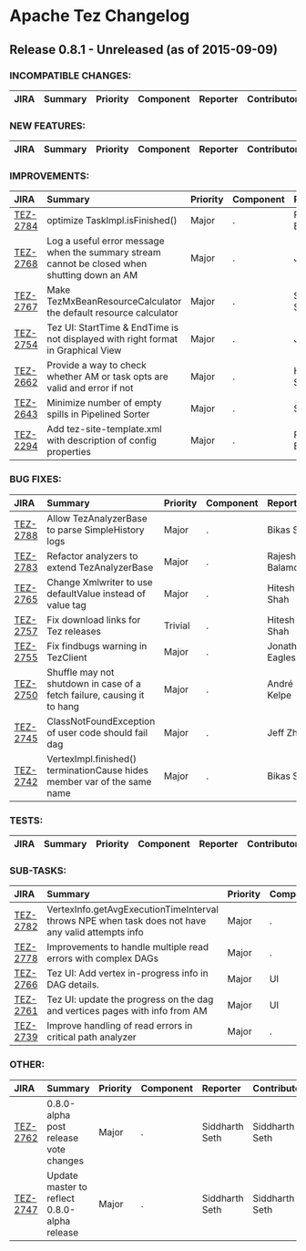 
<!---
# Licensed to the Apache Software Foundation (ASF) under one
# or more contributor license agreements.  See the NOTICE file
# distributed with this work for additional information
# regarding copyright ownership.  The ASF licenses this file
# to you under the Apache License, Version 2.0 (the
# "License"); you may not use this file except in compliance
# with the License.  You may obtain a copy of the License at
#
#     http://www.apache.org/licenses/LICENSE-2.0
#
# Unless required by applicable law or agreed to in writing, software
# distributed under the License is distributed on an "AS IS" BASIS,
# WITHOUT WARRANTIES OR CONDITIONS OF ANY KIND, either express or implied.
# See the License for the specific language governing permissions and
# limitations under the License.
-->
# Apache Tez Changelog

## Release 0.8.1 - Unreleased (as of 2015-09-09)

### INCOMPATIBLE CHANGES:

| JIRA | Summary | Priority | Component | Reporter | Contributor |
|:---- |:---- | :--- |:---- |:---- |:---- |


### NEW FEATURES:

| JIRA | Summary | Priority | Component | Reporter | Contributor |
|:---- |:---- | :--- |:---- |:---- |:---- |


### IMPROVEMENTS:

| JIRA | Summary | Priority | Component | Reporter | Contributor |
|:---- |:---- | :--- |:---- |:---- |:---- |
| [TEZ-2784](https://issues.apache.org/jira/browse/TEZ-2784) | optimize TaskImpl.isFinished() |  Major | . | Rajesh Balamohan | Rajesh Balamohan |
| [TEZ-2768](https://issues.apache.org/jira/browse/TEZ-2768) | Log a useful error message when the summary stream cannot be closed when shutting down an AM |  Major | . | Jeff Zhang | Jeff Zhang |
| [TEZ-2767](https://issues.apache.org/jira/browse/TEZ-2767) | Make TezMxBeanResourceCalculator the default resource calculator |  Major | . | Siddharth Seth | Siddharth Seth |
| [TEZ-2754](https://issues.apache.org/jira/browse/TEZ-2754) | Tez UI: StartTime & EndTime is not displayed with right format in Graphical View |  Major | . | Jeff Zhang | Sreenath Somarajapuram |
| [TEZ-2662](https://issues.apache.org/jira/browse/TEZ-2662) | Provide a way to check whether AM or task opts are valid and error if not |  Major | . | Hitesh Shah | Hitesh Shah |
| [TEZ-2643](https://issues.apache.org/jira/browse/TEZ-2643) | Minimize number of empty spills in Pipelined Sorter |  Major | . | Saikat | Saikat |
| [TEZ-2294](https://issues.apache.org/jira/browse/TEZ-2294) | Add tez-site-template.xml with description of config properties |  Major | . | Rajesh Balamohan | Hitesh Shah |


### BUG FIXES:

| JIRA | Summary | Priority | Component | Reporter | Contributor |
|:---- |:---- | :--- |:---- |:---- |:---- |
| [TEZ-2788](https://issues.apache.org/jira/browse/TEZ-2788) | Allow TezAnalyzerBase to parse SimpleHistory logs |  Major | . | Bikas Saha | Bikas Saha |
| [TEZ-2783](https://issues.apache.org/jira/browse/TEZ-2783) | Refactor analyzers to extend TezAnalyzerBase |  Major | . | Rajesh Balamohan | Rajesh Balamohan |
| [TEZ-2765](https://issues.apache.org/jira/browse/TEZ-2765) | Change Xmlwriter to use defaultValue instead of value tag |  Major | . | Hitesh Shah | Hitesh Shah |
| [TEZ-2757](https://issues.apache.org/jira/browse/TEZ-2757) | Fix download links for Tez releases |  Trivial | . | Hitesh Shah | Hitesh Shah |
| [TEZ-2755](https://issues.apache.org/jira/browse/TEZ-2755) | Fix findbugs warning in TezClient |  Major | . | Jonathan Eagles | Jonathan Eagles |
| [TEZ-2750](https://issues.apache.org/jira/browse/TEZ-2750) | Shuffle may not shutdown in case of a fetch failure, causing it to hang |  Major | . | André Kelpe | Siddharth Seth |
| [TEZ-2745](https://issues.apache.org/jira/browse/TEZ-2745) | ClassNotFoundException of user code should fail dag |  Major | . | Jeff Zhang | Jeff Zhang |
| [TEZ-2742](https://issues.apache.org/jira/browse/TEZ-2742) | VertexImpl.finished() terminationCause hides member var of the same name |  Major | . | Bikas Saha | Bikas Saha |


### TESTS:

| JIRA | Summary | Priority | Component | Reporter | Contributor |
|:---- |:---- | :--- |:---- |:---- |:---- |


### SUB-TASKS:

| JIRA | Summary | Priority | Component | Reporter | Contributor |
|:---- |:---- | :--- |:---- |:---- |:---- |
| [TEZ-2782](https://issues.apache.org/jira/browse/TEZ-2782) | VertexInfo.getAvgExecutionTimeInterval throws NPE when task does not have any valid attempts info |  Major | . | Rajesh Balamohan | Rajesh Balamohan |
| [TEZ-2778](https://issues.apache.org/jira/browse/TEZ-2778) | Improvements to handle multiple read errors with complex DAGs |  Major | . | Bikas Saha | Bikas Saha |
| [TEZ-2766](https://issues.apache.org/jira/browse/TEZ-2766) | Tez UI: Add vertex in-progress info in DAG details. |  Major | UI | Sreenath Somarajapuram | Sreenath Somarajapuram |
| [TEZ-2761](https://issues.apache.org/jira/browse/TEZ-2761) | Tez UI: update the progress on the dag and vertices pages with info from AM |  Major | UI | Prakash Ramachandran | Prakash Ramachandran |
| [TEZ-2739](https://issues.apache.org/jira/browse/TEZ-2739) | Improve handling of read errors in critical path analyzer |  Major | . | Bikas Saha | Bikas Saha |


### OTHER:

| JIRA | Summary | Priority | Component | Reporter | Contributor |
|:---- |:---- | :--- |:---- |:---- |:---- |
| [TEZ-2762](https://issues.apache.org/jira/browse/TEZ-2762) | 0.8.0-alpha post release vote changes |  Major | . | Siddharth Seth | Siddharth Seth |
| [TEZ-2747](https://issues.apache.org/jira/browse/TEZ-2747) | Update master to reflect 0.8.0-alpha release |  Major | . | Siddharth Seth | Siddharth Seth |


